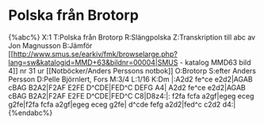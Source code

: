# Polska från Brotorp

{%abc%}
X:1
T:Polska från Brotorp
R:Slängpolska
Z:Transkription till abc av Jon Magnusson
B:Jämför [[http://www.smus.se/earkiv/fmk/browselarge.php?lang=sw&katalogid=MMD+63&bildnr=00004|SMUS - katalog MMD63 bild 4]] nr 31 ur [[Notböcker/Anders Perssons notbok]]
O:Brotorp
S:efter Anders Persson
D:Pelle Björnlert, Fors
M:3/4
L:1/16
K:Dm
|:A2d2 fe^ce e2d2|AGAB cBAG B2A2|F2AF E2FE D^CDE|FED^C DEFG A4|
A2d2 fe^ce e2d2|AGAB cBAG B2A2|F2AF E2FE D^CDE|FED^C C8|D8z4:|:
f2fa fcfa a2gf|egeg eceg g2fe|f2fa fcfa a2gf|egeg eceg g2fe|
d^cde fefg a2d2|fed^c c2d2 d4:|
{%endabc%}

